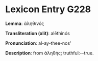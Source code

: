 # Lexicon Entry G228

**Lemma**: ἀληθινός

**Transliteration (xlit)**: alēthinós

**Pronunciation**: al-ay-thee-nos'

**Description**:
from ἀληθής; truthful:--true.
